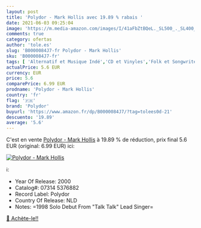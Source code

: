 ```yaml
---
layout: post
title: 'Polydor - Mark Hollis avec 19.89 % rabais '
date: 2021-06-03 09:25:04
image: 'https://m.media-amazon.com/images/I/41aFbZtBQeL._SL500_._SL400_.jpg'
comments: true
category: ofertas
author: 'tole.es'
slug: 'B0000084J7-fr Polydor - Mark Hollis'
sku: 'B0000084J7-fr'
tags: [ 'Alternatif et Musique Indé','CD et Vinyles','Folk et Songwriter','Genres','Pop','Pop Rock','Post Rock','Rock alternatif','Singers-Songwriters','polydor', ]
actualPrice: 5.6 EUR
currency: EUR
price: 5.6
comparePrice: 6.99 EUR
prodname: 'Polydor - Mark Hollis'
country: 'fr'
flag: '🇫🇷'
brand: 'Polydor'
buyurl: 'https://www.amazon.fr/dp/B0000084J7/?tag=tolees0d-21'
descuento: '19.89'
average: '5.6'
---
```


C'est en vente [Polydor - Mark Hollis](https://www.amazon.fr/dp/B0000084J7/?tag=tolees0d-21)  à  19.89 % de réduction, prix final  5.6 EUR (original: 6.99 EUR) ici:

[![Polydor - Mark Hollis](https://m.media-amazon.com/images/I/41aFbZtBQeL._SL500_._SL400_.jpg)](https://www.amazon.fr/dp/B0000084J7/?tag=tolees0d-21)

ℹ️:

- Year Of Release: 2000
- Catalog#: 07314 5376882
- Record Label: Polydor
- Country Of Release: NLD
- Notes: =1998 Solo Debut From "Talk Talk" Lead Singer=

[🛒 Achète-le!!](https://www.amazon.fr/dp/B0000084J7/?tag=tolees0d-21)
